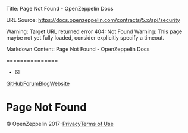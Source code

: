 Title: Page Not Found - OpenZeppelin Docs

URL Source: https://docs.openzeppelin.com/contracts/5.x/api/security

Warning: Target URL returned error 404: Not Found
Warning: This page maybe not yet fully loaded, consider explicitly specify a timeout.

Markdown Content:
Page Not Found - OpenZeppelin Docs

===============

[](https://docs.openzeppelin.com/)

- [x] 

[GitHub](https://github.com/OpenZeppelin)[Forum](https://forum.openzeppelin.com/)[Blog](https://blog.openzeppelin.com/)[Website](https://openzeppelin.com/)

Page Not Found
==============

© OpenZeppelin 2017-[Privacy](https://openzeppelin.com/privacy)[Terms of Use](https://openzeppelin.com/tos)
